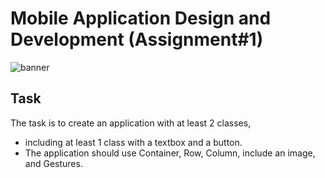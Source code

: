 # Mobile Application Design and Development (Assignment#1)

![banner](https://github.com/user-attachments/assets/f0801708-3636-4f1e-97d9-3f769f8d77a0)

## Task
The task is to create an application with at least 2 classes, 
- including at least 1 class with a textbox and a button.
- The application should use Container, Row, Column, include an image, and Gestures.

